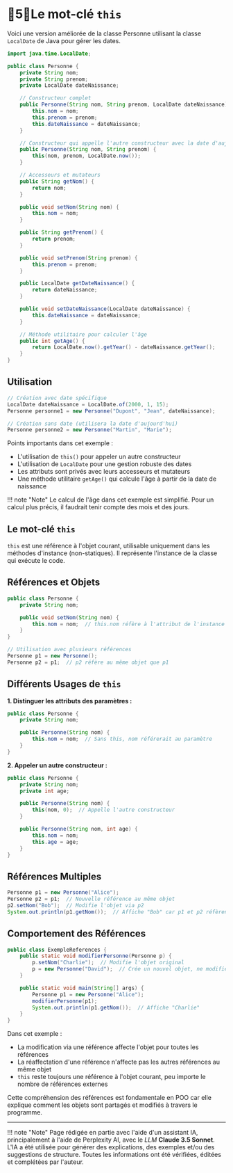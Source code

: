 # 🔸5🔸Le mot-clé `this`

Voici une version améliorée de la classe Personne utilisant la classe `LocalDate` de Java pour gérer les dates.

```java
import java.time.LocalDate;

public class Personne {
    private String nom;
    private String prenom;
    private LocalDate dateNaissance;

    // Constructeur complet
    public Personne(String nom, String prenom, LocalDate dateNaissance) {
        this.nom = nom;
        this.prenom = prenom;
        this.dateNaissance = dateNaissance;
    }

    // Constructeur qui appelle l'autre constructeur avec la date d'aujourd'hui
    public Personne(String nom, String prenom) {
        this(nom, prenom, LocalDate.now());
    }

    // Accesseurs et mutateurs
    public String getNom() {
        return nom;
    }

    public void setNom(String nom) {
        this.nom = nom;
    }

    public String getPrenom() {
        return prenom;
    }

    public void setPrenom(String prenom) {
        this.prenom = prenom;
    }

    public LocalDate getDateNaissance() {
        return dateNaissance;
    }

    public void setDateNaissance(LocalDate dateNaissance) {
        this.dateNaissance = dateNaissance;
    }

    // Méthode utilitaire pour calculer l'âge
    public int getAge() {
        return LocalDate.now().getYear() - dateNaissance.getYear();
    }
}
```

## Utilisation

```java
// Création avec date spécifique
LocalDate dateNaissance = LocalDate.of(2000, 1, 15);
Personne personne1 = new Personne("Dupont", "Jean", dateNaissance);

// Création sans date (utilisera la date d'aujourd'hui)
Personne personne2 = new Personne("Martin", "Marie");
```

Points importants dans cet exemple :

- L'utilisation de `this()` pour appeler un autre constructeur
- L'utilisation de `LocalDate` pour une gestion robuste des dates
- Les attributs sont privés avec leurs accesseurs et mutateurs
- Une méthode utilitaire `getAge()` qui calcule l'âge à partir de la date de naissance

!!! note "Note"
    Le calcul de l'âge dans cet exemple est simplifié. Pour un calcul plus précis, il faudrait tenir compte des mois
    et des jours.

## Le mot-clé `this`

`this` est une référence à l'objet courant, utilisable uniquement dans les méthodes d'instance (non-statiques). Il
représente l'instance de la classe qui exécute le code.

## Références et Objets

```java
public class Personne {
    private String nom;

    public void setNom(String nom) {
        this.nom = nom;  // this.nom réfère à l'attribut de l'instance
    }
}

// Utilisation avec plusieurs références
Personne p1 = new Personne();
Personne p2 = p1;  // p2 réfère au même objet que p1
```

## Différents Usages de `this`

**1. Distinguer les attributs des paramètres :**

```java
public class Personne {
    private String nom;

    public Personne(String nom) {
        this.nom = nom;  // Sans this, nom référerait au paramètre
    }
}
```

**2. Appeler un autre constructeur :**

```java
public class Personne {
    private String nom;
    private int age;

    public Personne(String nom) {
        this(nom, 0);  // Appelle l'autre constructeur
    }

    public Personne(String nom, int age) {
        this.nom = nom;
        this.age = age;
    }
}
```

## Références Multiples

```java
Personne p1 = new Personne("Alice");
Personne p2 = p1;  // Nouvelle référence au même objet
p2.setNom("Bob");  // Modifie l'objet via p2
System.out.println(p1.getNom());  // Affiche "Bob" car p1 et p2 réfèrent au même objet
```

## Comportement des Références

```java
public class ExempleReferences {
    public static void modifierPersonne(Personne p) {
        p.setNom("Charlie");  // Modifie l'objet original
        p = new Personne("David");  // Crée un nouvel objet, ne modifie pas la référence originale
    }

    public static void main(String[] args) {
        Personne p1 = new Personne("Alice");
        modifierPersonne(p1);
        System.out.println(p1.getNom());  // Affiche "Charlie"
    }
}
```

Dans cet exemple :

- La modification via une référence affecte l'objet pour toutes les références
- La réaffectation d'une référence n'affecte pas les autres références au même objet
- `this` reste toujours une référence à l'objet courant, peu importe le nombre de références externes

Cette compréhension des références est fondamentale en POO car elle explique comment les objets sont partagés et
modifiés à travers le programme.




-------

!!! note "Note"
    Page rédigée en partie avec l'aide d'un assistant IA, principalement à l'aide de Perplexity AI, avec le *LLM* 
    **Claude 3.5 Sonnet**. L'IA a été utilisée pour générer des explications, des exemples et/ou des suggestions de 
    structure. Toutes les informations ont été vérifiées, éditées et complétées par l'auteur.